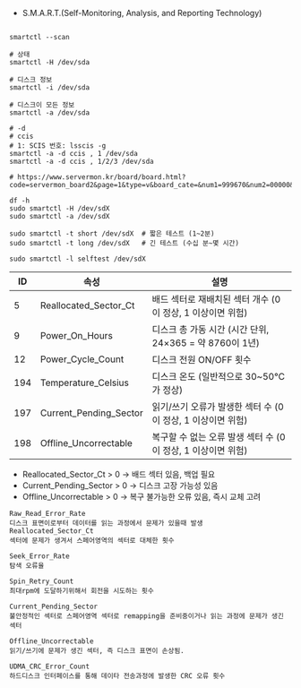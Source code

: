 - S.M.A.R.T.(Self-Monitoring, Analysis, and Reporting Technology) 

```

smartctl --scan

# 상태
smartctl -H /dev/sda

# 디스크 정보
smartctl -i /dev/sda

# 디스크이 모든 정보
smartctl -a /dev/sda

# -d
# ccis
# 1: SCIS 번호: lsscis -g
smartctl -a -d ccis , 1 /dev/sda
smartctl -a -d ccis , 1/2/3 /dev/sda

# https://www.servermon.kr/board/board.html?code=servermon_board2&page=1&type=v&board_cate=&num1=999670&num2=00000&number=312&lock=N&srsltid=AfmBOooov4qPfTx0uY6O1rW9N2OJwjKak3CwkqvYEl5pgcLXG2zNeQJ1

df -h	  
sudo smartctl -H /dev/sdX
sudo smartctl -a /dev/sdX

sudo smartctl -t short /dev/sdX  # 짧은 테스트 (1~2분)
sudo smartctl -t long /dev/sdX   # 긴 테스트 (수십 분~몇 시간)

sudo smartctl -l selftest /dev/sdX
```

ID	| 속성 | 설명
--- | --- | ---
5	| Reallocated_Sector_Ct     | 배드 섹터로 재배치된 섹터 개수 (0이 정상, 1 이상이면 위험)
9	| Power_On_Hours            | 디스크 총 가동 시간 (시간 단위, 24×365 = 약 8760이 1년)
12	| Power_Cycle_Count         | 디스크 전원 ON/OFF 횟수
194	| Temperature_Celsius       | 디스크 온도 (일반적으로 30~50℃가 정상)
197	| Current_Pending_Sector    | 읽기/쓰기 오류가 발생한 섹터 수 (0이 정상, 1 이상이면 위험)
198	| Offline_Uncorrectable     | 복구할 수 없는 오류 발생 섹터 수 (0이 정상, 1 이상이면 위험)

- Reallocated_Sector_Ct > 0 → 배드 섹터 있음, 백업 필요
- Current_Pending_Sector > 0 → 디스크 고장 가능성 있음
- Offline_Uncorrectable > 0 → 복구 불가능한 오류 있음, 즉시 교체 고려


```
Raw_Read_Error_Rate
디스크 표면이로부터 데이터를 읽는 과정에서 문제가 있을때 발생
Reallocated_Sector_Ct
섹터에 문제가 생겨서 스페어영역의 섹터로 대체한 횟수

Seek_Error_Rate 
탐색 오류율

Spin_Retry_Count
최대rpm에 도달하기위해서 회전을 시도하는 횟수

Current_Pending_Sector
불안정적인 섹터로 스페어영역 섹터로 remapping을 준비중이거나 읽는 과정에 문제가 생긴 섹터

Offline_Uncorrectable
읽기/쓰기에 문제가 생긴 섹터, 즉 디스크 표면이 손상됨. 

UDMA_CRC_Error_Count
하드디스크 인터페이스를 통해 데이타 전송과정에 발생한 CRC 오류 횟수
```